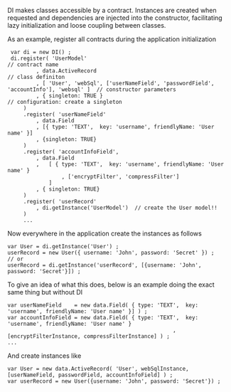  DI makes classes accessible by a contract. Instances are created when requested and 
 dependencies are injected into the constructor, facilitating lazy initialization and 
 loose coupling between classes.
     
 As an example, register all contracts during the application initialization
     
     var di = new DI() ;
     di.register( 'UserModel'                                                                     // contract name
             , data.ActiveRecord                                                                  // class definiton
             , [ 'User', 'webSql', ['userNameField', 'passwordField', 'accountInfo'], 'websql' ]  // constructor parameters
             , { singleton: TRUE }                                                                // configuration: create a singleton
         )
         .register( 'userNameField'
             , data.Field
             , [{ type: 'TEXT',  key: 'username', friendlyName: 'User name' }]
             , {singleton: TRUE}
         )
         .register( 'accountInfoField',
             , data.Field
             ,   [ { type: 'TEXT',  key: 'username', friendlyName: 'User name' }
                     , ['encryptFilter', 'compressFilter']
                 ]
             , { singleton: TRUE}
         )
         .register( 'userRecord'
             , di.getInstance('UserModel')  // create the User model!!
         )
         ...
     
Now everywhere in the application create the instances as follows
     
    var User = di.getInstance('User') ;
    userRecord = new User({ username: 'John', password: 'Secret' }) ;
    // or
    userRecord = di.getInstance('userRecord', [{username: 'John', password: 'Secret'}]) ;
     
To give an idea of what this does, below is an example doing the exact same thing but without DI
     
    var userNameField    = new data.Field( { type: 'TEXT',  key: 'username', friendlyName: 'User name' }] ) ;
    var accountInfoField = new data.Field( { type: 'TEXT',  key: 'username', friendlyName: 'User name' }
                                                        , [encryptFilterInstance, compressFilterInstance] ) ;
    ...
     
And create instances like
     
    var User = new data.ActiveRecord( 'User', webSqlInstance, [userNameField, passwordField, accountInfoField] ) ;
    var userRecord = new User({username: 'John', password: 'Secret'}) ;